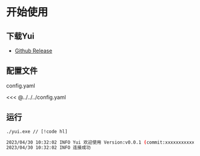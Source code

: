 # 开始使用
## 下载Yui
- [Github Release](https://github.com/opq-osc/Yui/releases/)

## 配置文件
config.yaml

<<< @../../../config.yaml

## 运行
```bash
./yui.exe // [!code hl]

2023/04/30 10:32:02 INFO Yui 欢迎使用 Version:v0.0.1 (commit:xxxxxxxxxxxxxxx)
2023/04/30 10:32:02 INFO 连接成功
```
